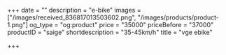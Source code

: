 +++
date = ""
description = "e-bike"
images = ["/images/received_836817013503602.png", "/images/products/product-1.png"]
og_type = "og:product"
price = "35000"
priceBefore = "37000"
productID = "saige"
shortdescription = "35-45km/h"
title = "vge ebike"

+++
